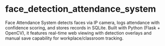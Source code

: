 # face_detection_attendance_system
Face Attendance System detects faces via IP camera, logs attendance with confidence scoring, and stores records in SQLite. Built with Python (Flask + OpenCV), it features real-time web viewing with detection overlays and manual save capability for workplace/classroom tracking.
